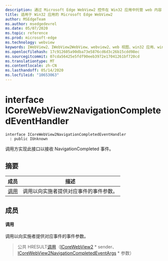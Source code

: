 ```yaml
---
description: 通过 Microsoft Edge WebView2 控件在 Win32 应用中托管 web 内容
title: 适用于 Win32 应用的 Microsoft Edge WebView2
author: MSEdgeTeam
ms.author: msedgedevrel
ms.date: 05/07/2020
ms.topic: reference
ms.prod: microsoft-edge
ms.technology: webview
keywords: IWebView2、IWebView2WebView、webview2、web 视图、win32 应用、win32、edge、ICoreWebView2、ICoreWebView2Controller、浏览器控件、边缘 html
ms.openlocfilehash: 17c912605a90dba73e5876cd6d3c26b15cdd98ec
ms.sourcegitcommit: 07cda56425e5fdf90eeb3972e17041261bf720cd
ms.translationtype: MT
ms.contentlocale: zh-CN
ms.lasthandoff: 05/14/2020
ms.locfileid: "10653063"
---
```

# interface ICoreWebView2NavigationCompletedEventHandler 

```
interface ICoreWebView2NavigationCompletedEventHandler
  : public IUnknown
```

调用方实现此接口以接收 NavigationCompleted 事件。

## 摘要

 成员                        | 描述
--------------------------------|---------------------------------------------
[调用](#invoke) | 调用以向实施者提供对应事件的事件参数。

## 成员

#### 调用 

调用以向实施者提供对应事件的事件参数。

> 公共 HRESULT[调用](#invoke)（[ICoreWebView2](icorewebview2.md) * sender、 [ICoreWebView2NavigationCompletedEventArgs](icorewebview2navigationcompletedeventargs.md) * 参数）

